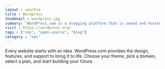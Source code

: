 ```yaml
---
layout : sparkle
title : Wordpress
thumbnail : wordpress.jpg
summary: "WordPress.com is a blogging platform that is owned and hosted online by Automattic. It is run on WordPress, an open source software used by bloggers."
visit : https://wordpress.org/
tags : ["cms", "open-source", "blog"]
category : "cms"
---
```


Every website starts with an idea. WordPress.com provides the design, features, and support to bring it to life. Choose your theme, pick a domain, select a plan, and start building your future.